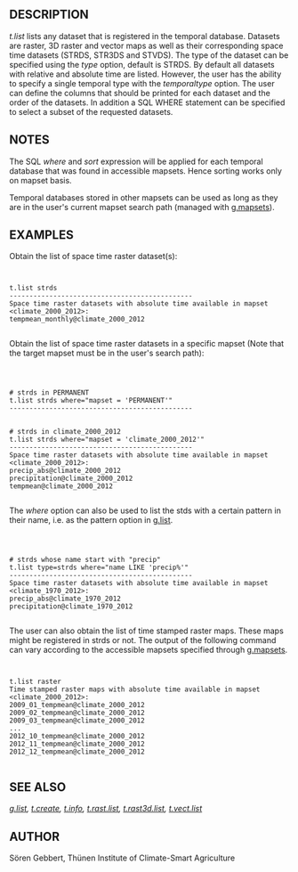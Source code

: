 
## DESCRIPTION

*t.list* lists any dataset that is registered in the temporal
database. Datasets are raster, 3D raster and vector maps as well as
their corresponding space time datasets (STRDS, STR3DS and STVDS). The
type of the dataset can be specified using the *type* option,
default is STRDS. By default all datasets with relative and absolute
time are listed. However, the user has the ability to specify a single
temporal type with the *temporaltype* option. The user can
define the columns that should be printed for each dataset and the
order of the datasets. In addition a SQL WHERE statement can be
specified to select a subset of the requested datasets.

## NOTES

The SQL *where* and *sort* expression will be applied for
each temporal database that was found in accessible mapsets. Hence
sorting works only on mapset basis.

Temporal databases stored in other mapsets can be used as long as they
are in the user's current mapset search path (managed with
[g.mapsets](g.mapsets.html)).

## EXAMPLES

Obtain the list of space time raster dataset(s):

```


t.list strds
----------------------------------------------
Space time raster datasets with absolute time available in mapset <climate_2000_2012>:
tempmean_monthly@climate_2000_2012


```

Obtain the list of space time raster datasets in a specific mapset (Note
that the target mapset must be in the user's search path):

```



# strds in PERMANENT
t.list strds where="mapset = 'PERMANENT'"
----------------------------------------------


# strds in climate_2000_2012
t.list strds where="mapset = 'climate_2000_2012'"
----------------------------------------------
Space time raster datasets with absolute time available in mapset <climate_2000_2012>:
precip_abs@climate_2000_2012
precipitation@climate_2000_2012
tempmean@climate_2000_2012


```

The *where* option can also be used to list the stds with a
certain pattern in their name, i.e. as the pattern option in
[g.list](g.list.html).

```



# strds whose name start with "precip"
t.list type=strds where="name LIKE 'precip%'"
----------------------------------------------
Space time raster datasets with absolute time available in mapset <climate_1970_2012>:
precip_abs@climate_1970_2012
precipitation@climate_1970_2012


```

The user can also obtain the list of time stamped raster maps. These maps
might be registered in strds or not. The output of the following command
can vary according to the accessible mapsets specified through
[g.mapsets](g.mapsets.html).

```


t.list raster
Time stamped raster maps with absolute time available in mapset <climate_2000_2012>:
2009_01_tempmean@climate_2000_2012
2009_02_tempmean@climate_2000_2012
2009_03_tempmean@climate_2000_2012
...
2012_10_tempmean@climate_2000_2012
2012_11_tempmean@climate_2000_2012
2012_12_tempmean@climate_2000_2012


```

## SEE ALSO

*[g.list](g.list.html),
[t.create](t.create.html),
[t.info](t.info.html),
[t.rast.list](t.rast.list.html),
[t.rast3d.list](t.rast3d.list.html),
[t.vect.list](t.vect.list.html)*

## AUTHOR

Sören Gebbert, Thünen Institute of Climate-Smart Agriculture
